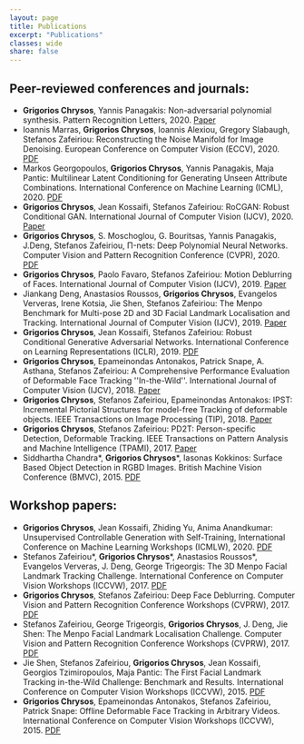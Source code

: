 ```yaml
---
layout: page
title: Publications
excerpt: "Publications"
classes: wide
share: false
---
```


## Peer-reviewed conferences and journals:

*  **Grigorios Chrysos**, Yannis Panagakis: Non-adversarial polynomial synthesis. Pattern Recognition Letters, 2020. [Paper](https://www.sciencedirect.com/science/article/abs/pii/S0167865520304116)
*  Ioannis Marras, **Grigorios Chrysos**, Ioannis Alexiou, Gregory Slabaugh, Stefanos Zafeiriou: Reconstructing the Noise Manifold for Image Denoising. European Conference on Computer Vision (ECCV), 2020. [PDF](https://www.ecva.net/papers/eccv_2020/papers_ECCV/papers/123540596.pdf)
*  Markos Georgopoulos, **Grigorios Chrysos**, Yannis Panagakis, Maja Pantic: Multilinear Latent Conditioning for Generating Unseen Attribute Combinations. International Conference on Machine Learning (ICML), 2020. [PDF](http://proceedings.mlr.press/v119/georgopoulos20a/georgopoulos20a.pdf)
*  **Grigorios Chrysos**, Jean Kossaifi, Stefanos Zafeiriou: RoCGAN: Robust Conditional GAN. International Journal of Computer Vision (IJCV), 2020. [Paper](https://link.springer.com/article/10.1007/s11263-020-01348-5)
*  **Grigorios Chrysos**, S. Moschoglou, G. Bouritsas, Yannis Panagakis, J.Deng, Stefanos Zafeiriou, Π-nets: Deep Polynomial Neural Networks. Computer Vision and Pattern Recognition Conference (CVPR), 2020. [PDF](https://openaccess.thecvf.com/content_CVPR_2020/papers/Chrysos_P-nets_Deep_Polynomial_Neural_Networks_CVPR_2020_paper.pdf)
*  **Grigorios Chrysos**, Paolo Favaro, Stefanos Zafeiriou: Motion Deblurring of Faces. International Journal of Computer Vision (IJCV), 2019. [Paper](https://link.springer.com/article/10.1007/s11263-018-1138-7)
*  Jiankang Deng, Anastasios Roussos, **Grigorios Chrysos**, Evangelos Ververas, Irene Kotsia, Jie Shen, Stefanos Zafeiriou: The Menpo Benchmark for Multi-pose 2D and 3D Facial Landmark Localisation and Tracking. International Journal of Computer Vision (IJCV), 2019. [Paper](https://link.springer.com/article/10.1007/s11263-018-1134-y)
*  **Grigorios Chrysos**, Jean Kossaifi, Stefanos Zafeiriou: Robust Conditional Generative Adversarial Networks. International Conference on Learning Representations (ICLR), 2019. [PDF](https://arxiv.org/pdf/1805.08657.pdf)
*  **Grigorios Chrysos**, Epameinondas Antonakos, Patrick Snape, A. Asthana, Stefanos Zafeiriou: A Comprehensive Performance Evaluation of Deformable Face Tracking ''In-the-Wild''. International Journal of Computer Vision (IJCV), 2018. [Paper](https://link.springer.com/article/10.1007/s11263-017-0999-5)
*  **Grigorios Chrysos**, Stefanos Zafeiriou, Epameinondas Antonakos: IPST: Incremental Pictorial Structures for model-free Tracking of deformable objects. IEEE Transactions on Image Processing (TIP), 2018. [Paper](https://link.springer.com/article/10.1007/s11263-017-0999-5)
*  **Grigorios Chrysos**, Stefanos Zafeiriou: PD2T: Person-specific Detection, Deformable Tracking. IEEE Transactions on Pattern Analysis and Machine Intelligence (TPAMI), 2017. [Paper](https://ieeexplore.ieee.org/abstract/document/8094942)
*  Siddhartha Chandra*, **Grigorios Chrysos***, Iasonas Kokkinos: Surface Based Object Detection in RGBD Images. British Machine Vision Conference (BMVC), 2015. [PDF](https://hal.inria.fr/hal-01263930/document)


## Workshop papers:

*   **Grigorios Chrysos**, Jean Kossaifi, Zhiding Yu, Anima Anandkumar: Unsupervised Controllable Generation with Self-Training, International Conference on Machine Learning Workshops (ICMLW), 2020. [PDF](https://arxiv.org/pdf/2007.09250.pdf)
*  Stefanos Zafeiriou*,  **Grigorios Chrysos***, Anastasios Roussos*, Evangelos Ververas, J. Deng, George Trigeorgis: The 3D Menpo Facial Landmark Tracking Challenge. International Conference on Computer Vision Workshops (ICCVW), 2017. [PDF](https://openaccess.thecvf.com/content_ICCV_2017_workshops/papers/w36/Zafeiriou_The_3D_Menpo_ICCV_2017_paper.pdf)
*  **Grigorios Chrysos**, Stefanos Zafeiriou: Deep Face Deblurring. Computer Vision and Pattern Recognition Conference Workshops (CVPRW), 2017.  [PDF](https://openaccess.thecvf.com/content_cvpr_2017_workshops/w33/papers/Chrysos_Deep_Face_Deblurring_CVPR_2017_paper.pdf)
*  Stefanos Zafeiriou, George Trigeorgis, **Grigorios Chrysos**, J. Deng, Jie Shen: The Menpo Facial Landmark Localisation Challenge. Computer Vision and Pattern Recognition Conference Workshops (CVPRW), 2017. [PDF](https://openaccess.thecvf.com/content_cvpr_2017_workshops/w33/papers/Zafeiriou_The_Menpo_Facial_CVPR_2017_paper.pdf)
*  Jie Shen, Stefanos Zafeiriou, **Grigorios Chrysos**, Jean Kossaifi, Georgios Tzimiropoulos, Maja Pantic: The First Facial Landmark Tracking in-the-Wild Challenge: Benchmark and Results. International Conference on Computer Vision Workshops (ICCVW), 2015. [PDF](https://openaccess.thecvf.com/content_iccv_2015_workshops/w25/papers/Shen_The_First_Facial_ICCV_2015_paper.pdf)
*  **Grigorios Chrysos**, Epameinondas Antonakos, Stefanos Zafeiriou, Patrick Snape: Offline Deformable Face Tracking in Arbitrary Videos. International Conference on Computer Vision Workshops (ICCVW), 2015. [PDF](https://openaccess.thecvf.com/content_iccv_2015_workshops/w25/papers/Chrysos_Offline_Deformable_Face_ICCV_2015_paper.pdf)


